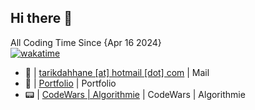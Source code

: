 ## Hi there 👋

All Coding Time Since {Apr 16 2024}
<br>
[![wakatime](https://wakatime.com/badge/user/018ee67a-8597-4af3-ab6a-199ac4f20f9d.svg)](https://wakatime.com/@018ee67a-8597-4af3-ab6a-199ac4f20f9d)
<br>

- :e-mail: | [tarikdahhane [at] hotmail [dot] com](mailto:tarikdahhane@hotmail.com) | Mail
- :blue_book: | [Portfolio](https://zibounne.github.io/Portfolio/) | Portfolio
- :pager: | [CodeWars | Algorithmie](https://www.codewars.com/users/Zibounne) | CodeWars | Algorithmie
